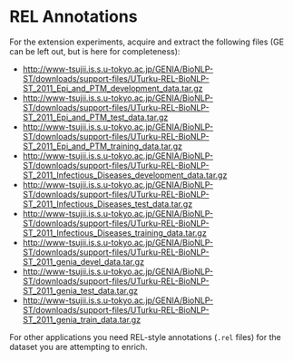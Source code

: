# REL Annotations #

For the extension experiments, acquire and extract the following files (GE can
be left out, but is here for completeness):

* http://www-tsujii.is.s.u-tokyo.ac.jp/GENIA/BioNLP-ST/downloads/support-files/UTurku-REL-BioNLP-ST_2011_Epi_and_PTM_development_data.tar.gz
* http://www-tsujii.is.s.u-tokyo.ac.jp/GENIA/BioNLP-ST/downloads/support-files/UTurku-REL-BioNLP-ST_2011_Epi_and_PTM_test_data.tar.gz
* http://www-tsujii.is.s.u-tokyo.ac.jp/GENIA/BioNLP-ST/downloads/support-files/UTurku-REL-BioNLP-ST_2011_Epi_and_PTM_training_data.tar.gz
* http://www-tsujii.is.s.u-tokyo.ac.jp/GENIA/BioNLP-ST/downloads/support-files/UTurku-REL-BioNLP-ST_2011_Infectious_Diseases_development_data.tar.gz
* http://www-tsujii.is.s.u-tokyo.ac.jp/GENIA/BioNLP-ST/downloads/support-files/UTurku-REL-BioNLP-ST_2011_Infectious_Diseases_test_data.tar.gz
* http://www-tsujii.is.s.u-tokyo.ac.jp/GENIA/BioNLP-ST/downloads/support-files/UTurku-REL-BioNLP-ST_2011_Infectious_Diseases_training_data.tar.gz
* http://www-tsujii.is.s.u-tokyo.ac.jp/GENIA/BioNLP-ST/downloads/support-files/UTurku-REL-BioNLP-ST_2011_genia_devel_data.tar.gz
* http://www-tsujii.is.s.u-tokyo.ac.jp/GENIA/BioNLP-ST/downloads/support-files/UTurku-REL-BioNLP-ST_2011_genia_test_data.tar.gz
* http://www-tsujii.is.s.u-tokyo.ac.jp/GENIA/BioNLP-ST/downloads/support-files/UTurku-REL-BioNLP-ST_2011_genia_train_data.tar.gz

For other applications you need REL-style annotations (`.rel` files) for
the dataset you are attempting to enrich.
